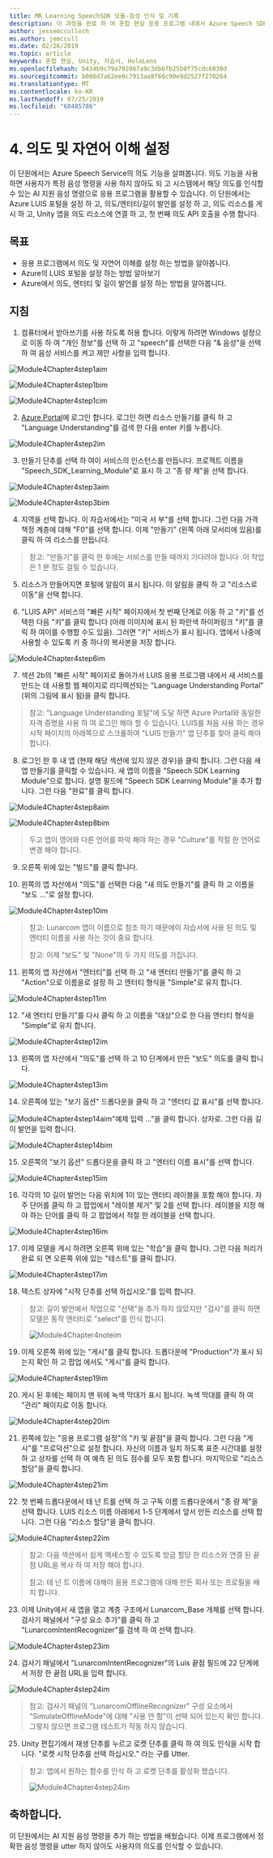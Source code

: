 ```yaml
---
title: MR Learning SpeechSDK 모듈-음성 인식 및 기록
description: 이 과정을 완료 하 여 혼합 현실 응용 프로그램 내에서 Azure Speech SDK를 구현 하는 방법을 알아보세요.
author: jessemcculloch
ms.author: jemccull
ms.date: 02/26/2019
ms.topic: article
keywords: 혼합 현실, Unity, 자습서, HoloLens
ms.openlocfilehash: b434b9c79a702067a9c3db6fb25b0f75cdc6030d
ms.sourcegitcommit: b086d7a62ee0c7913aa8f66c90e9d2527f270264
ms.translationtype: MT
ms.contentlocale: ko-KR
ms.lasthandoff: 07/25/2019
ms.locfileid: "68485786"
---
```

# <a name="4-setting-up-intent-and-natural-language-understanding"></a>4. 의도 및 자연어 이해 설정

이 단원에서는 Azure Speech Service의 의도 기능을 살펴봅니다. 의도 기능을 사용 하면 사용자가 특정 음성 명령을 사용 하지 않아도 되 고 시스템에서 해당 의도를 인식할 수 있는 AI 지원 음성 명령으로 응용 프로그램을 활용할 수 있습니다. 이 단원에서는 Azure LUIS 포털을 설정 하 고, 의도/엔터티/길이 발언를 설정 하 고, 의도 리소스를 게시 하 고, Unity 앱을 의도 리소스에 연결 하 고, 첫 번째 의도 API 호출을 수행 합니다.

## <a name="objectives"></a>목표

- 응용 프로그램에서 의도 및 자연어 이해를 설정 하는 방법을 알아봅니다.
- Azure의 LUIS 포털을 설정 하는 방법 알아보기
- Azure에서 의도, 엔터티 및 길이 발언를 설정 하는 방법을 알아봅니다.

## <a name="instructions"></a>지침
1. 컴퓨터에서 받아쓰기를 사용 하도록 허용 합니다. 이렇게 하려면 Windows 설정으로 이동 하 여 "개인 정보"를 선택 하 고 "speech"를 선택한 다음 "& 음성"을 선택 하 여 음성 서비스를 켜고 제안 사항을 입력 합니다.

![Module4Chapter4step1aim](images/module4chapter4step1aim.PNG)

![Module4Chapter4step1bim](images/module4chapter4step1bim.PNG)

![Module4Chapter4step1cim](images/module4chapter4step1cim.PNG)


2. [Azure Portal](https://portal.azure.com/)에 로그인 합니다. 로그인 하면 리소스 만들기를 클릭 하 고 "Language Understanding"를 검색 한 다음 enter 키를 누릅니다.

![Module4Chapter4step2im](images/module4chapter4step2im.PNG)

3. 만들기 단추를 선택 하 여이 서비스의 인스턴스를 만듭니다. 프로젝트 이름을 "Speech_SDK_Learning_Module"로 표시 하 고 "종 량 제"을 선택 합니다.

![Module4Chapter4step3aim](images/module4chapter4step3aim.png)

![Module4Chapter4step3bim](images/module4chapter4step3bim.PNG)

4. 지역을 선택 합니다.  이 자습서에서는 "미국 서 부"를 선택 합니다. 그런 다음 가격 책정 계층에 대해 "F0"를 선택 합니다. 이제 "만들기" (왼쪽 아래 모서리에 있음)를 클릭 하 여 리소스를 만듭니다.

>  참고: "만들기"를 클릭 한 후에는 서비스를 만들 때까지 기다려야 합니다 .이 작업은 1 분 정도 걸릴 수 있습니다.

5. 리소스가 만들어지면 포털에 알림이 표시 됩니다. 이 알림을 클릭 하 고 "리소스로 이동"을 선택 합니다.

6. "LUIS API" 서비스의 "빠른 시작" 페이지에서 첫 번째 단계로 이동 하 고 "키"를 선택한 다음 "키"를 클릭 합니다 (아래 이미지에 표시 된 파란색 하이퍼링크 "키"를 클릭 하 여이를 수행할 수도 있음). 그러면 "키" 서비스가 표시 됩니다. 앱에서 나중에 사용할 수 있도록 키 중 하나의 복사본을 저장 합니다.

![Module4Chapter4step6im](images/module4chapter4step6im.PNG)

7. 섹션 2b의 "빠른 시작" 페이지로 돌아가서 LUIS 응용 프로그램 내에서 새 서비스를 만드는 데 사용할 웹 페이지로 리디렉션되는 "Language Understanding Portal" (위의 그림에 표시 됨)을 클릭 합니다.

> 참고: "Language Understanding 포털"에 도달 하면 Azure Portal와 동일한 자격 증명을 사용 하 여 로그인 해야 할 수 있습니다. LUIS를 처음 사용 하는 경우 시작 페이지의 아래쪽으로 스크롤하여 "LUIS 만들기" 앱 단추를 찾아 클릭 해야 합니다.

8. 로그인 한 후 내 앱 (현재 해당 섹션에 있지 않은 경우)을 클릭 합니다. 그런 다음 새 앱 만들기를 클릭할 수 있습니다. 새 앱의 이름을 "Speech SDK Learning Module"으로 합니다. 설명 필드에 "Speech SDK Learning Module"을 추가 합니다. 그런 다음 "완료"를 클릭 합니다.

![Module4Chapter4step8aim](images/module4chapter4step8aim.PNG)

![Module4Chapter4step8bim](images/module4chapter4step8bim.PNG)

> 두고 앱이 영어와 다른 언어를 파악 해야 하는 경우 "Culture"를 적절 한 언어로 변경 해야 합니다.

9. 오른쪽 위에 있는 "빌드"를 클릭 합니다.

10. 왼쪽의 앱 자산에서 "의도"를 선택한 다음 "새 의도 만들기"를 클릭 하 고 이름을 "보도 ..."로 설정 합니다. 

![Module4Chapter4step10im](images/module4chapter4step10im.PNG)

> 참고: Lunarcom 앱이 이름으로 참조 하기 때문에이 자습서에 사용 된 의도 및 엔터티 이름을 사용 하는 것이 중요 합니다. 
>
> 참고: 이제 "보도" 및 "None"의 두 가지 의도를 가집니다.

11. 왼쪽의 앱 자산에서 "엔터티"를 선택 하 고 "새 엔터티 만들기"를 클릭 하 고 "Action"으로 이름을로 설정 하 고 엔터티 형식을 "Simple"로 유지 합니다.

![Module4Chapter4step11im](images/module4chapter4step11im.PNG)

12. "새 엔터티 만들기"를 다시 클릭 하 고 이름을 "대상"으로 한 다음 엔터티 형식을 "Simple"로 유지 합니다.

![Module4Chapter4step12im](images/module4chapter4step12im.PNG)

13. 왼쪽의 앱 자산에서 "의도"를 선택 하 고 10 단계에서 만든 "보도" 의도를 클릭 합니다.

![Module4Chapter4step13im](images/module4chapter4step13im.PNG)

14. 오른쪽에 있는 "보기 옵션" 드롭다운을 클릭 하 고 "엔터티 값 표시"를 선택 합니다. 

![Module4Chapter4step14aim](images/module4chapter4step14aim.PNG)"예제 입력 ..."을 클릭 합니다. 상자로. 그런 다음 길이 발언을 입력 합니다. 

![Module4Chapter4step14bim](images/module4chapter4step14bim.PNG)

15. 오른쪽의 "보기 옵션" 드롭다운을 클릭 하 고 "엔터티 이름 표시"를 선택 합니다.

![Module4Chapter4step15im](images/module4chapter4step15im.PNG)

16. 각각의 10 길이 발언는 다음 위치에 1이 있는 엔터티 레이블을 포함 해야 합니다. 자주 단어를 클릭 하 고 팝업에서 "레이블 제거" 및 2를 선택 합니다. 레이블을 지정 해야 하는 단어를 클릭 하 고 팝업에서 적절 한 레이블을 선택 합니다.

![Module4Chapter4step16im](images/module4chapter4step16im.PNG)

17. 이제 모델을 게시 하려면 오른쪽 위에 있는 "학습"을 클릭 합니다. 그런 다음 처리가 완료 되 면 오른쪽 위에 있는 "테스트"를 클릭 합니다.

![Module4Chapter4step17im](images/module4chapter4step17im.PNG)

18. 텍스트 상자에 "시작 단추를 선택 하십시오."를 입력 합니다.

> 참고: 길이 발언에서 작업으로 "선택"을 추가 하지 않았지만 "검사"를 클릭 하면 모델은 동작 엔터티로 "select"를 인식 합니다.
>
> ![Module4Chapter4noteim](images/module4chapter4noteim.PNG)

19. 이제 오른쪽 위에 있는 "게시"를 클릭 합니다. 드롭다운에 "Production"가 표시 되는지 확인 하 고 팝업 에서도 "게시"를 클릭 합니다. 

![Module4Chapter4step19im](images/module4chapter4step19im.PNG)

20. 게시 된 후에는 페이지 맨 위에 녹색 막대가 표시 됩니다.  녹색 막대를 클릭 하 여 "관리" 페이지로 이동 합니다. 

![Module4Chapter4step20im](images/module4chapter4step20im.PNG)

21. 왼쪽에 있는 "응용 프로그램 설정"의 "키 및 끝점"을 클릭 합니다. 그런 다음 "게시"를 "프로덕션"으로 설정 합니다. 자신의 이름과 일치 하도록 표준 시간대를 설정 하 고 상자를 선택 하 여 예측 된 의도 점수를 모두 포함 합니다. 마지막으로 "리소스 할당"을 클릭 합니다.

![Module4Chapter4step21im](images/module4chapter4step21im.PNG)

22. 첫 번째 드롭다운에서 테 넌 트를 선택 하 고 구독 이름 드롭다운에서 "종 량 제"을 선택 합니다. LUIS 리소스 이름 아래에서 1-5 단계에서 앞서 만든 리소스를 선택 합니다. 그런 다음 "리소스 할당"을 클릭 합니다. 

![Module4Chapter4step22im](images/module4chapter4step22im.PNG)

> 참고: 다음 섹션에서 쉽게 액세스할 수 있도록 방금 할당 한 리소스와 연결 된 끝점 URL을 복사 하 여 저장 해야 합니다.
>
> 참고: 테 넌 트 이름에 대해이 응용 프로그램에 대해 만든 회사 또는 프로필을 배치 합니다.

23. 이제 Unity에서 새 앱을 열고 계층 구조에서 Lunarcom_Base 개체를 선택 합니다. 검사기 패널에서 "구성 요소 추가"를 클릭 하 고 "LunarcomIntentRecognizer"를 검색 하 여 선택 합니다.

![Module4Chapter4step23im](images/module4chapter4step23im.PNG)

24. 검사기 패널에서 "LunarcomIntentRecognizer"의 Luis 끝점 필드에 22 단계에서 저장 한 끝점 URL을 입력 합니다. 

![Module4Chapter4step24im](images/module4chapter4step24im.PNG)

>  참고: 검사기 패널의 "LunarcomOfflineRecognizer" 구성 요소에서 "SimulateOfflineMode"에 대해 "사용 안 함"이 선택 되어 있는지 확인 합니다. 그렇지 않으면 프로그램 테스트가 작동 하지 않습니다. 

25. Unity 편집기에서 재생 단추를 누르고 로켓 단추를 클릭 하 여 의도 인식을 시작 합니다. "로켓 시작 단추를 선택 하십시오." 라는 구를 Utter.

>  참고: 앱에서 원하는 함수를 인식 하 고 로켓 단추를 활성화 했습니다.
>
> ![Module4Chapter4step24im](images/module4chapter4note2im.PNG)

## <a name="congratulations"></a>축하합니다.

이 단원에서는 AI 지원 음성 명령을 추가 하는 방법을 배웠습니다. 이제 프로그램에서 정확한 음성 명령을 utter 하지 않아도 사용자의 의도를 인식할 수 있습니다.

